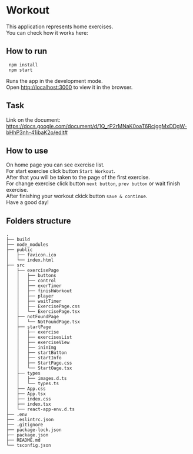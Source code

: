 # Workout

This application represents home exercises. \
You can check how it works here: 

## How to run

```
 npm install
 npm start
```

Runs the app in the development mode.\
Open [http://localhost:3000](http://localhost:3000) to view it in the browser.

## Task

Link on the document: https://docs.google.com/document/d/1Q_rP2rMNaK0oaT6RcjggMxDDgW-bHhP3nh-41ibaK2o/edit#

## How to use

On home page you can see exercise list. \
For start exercise click button `Start Workout`. \
After that you will be taken to the page of the first exercise. \
For change exercise click button `next button`, `prev button` or wait finish exercise. \
After finishing your workout ckick button `save & continue`. \
Have a good day!

## Folders structure
    
    .
    ├── build                           
    ├── node_modules
    ├── public
    │   ├── favicon.ico
    │   └── index.html                   
    ├── src                             
    │   ├── exercisePage
    │   │   ├── buttons
    │   │   ├── control
    │   │   ├── exerTimer
    │   │   ├── finishWorkout
    │   │   ├── player
    │   │   ├── waitTimer
    │   │   ├── ExercisePage.css
    │   │   └── ExercisePage.tsx
    │   ├── notFoundPage
    │   │   └── NotFoundPage.tsx
    │   ├── startPage
    │   │   ├── exercise
    │   │   ├── exercisesList
    │   │   ├── exerciseView
    │   │   ├── ininImg
    │   │   ├── startButton
    │   │   ├── startInfo
    │   │   ├── StartPage.css
    │   │   └── StartOage.tsx
    │   ├── types
    │   │   ├── images.d.ts
    │   │   └── types.ts                          
    │   ├── App.css                             
    │   ├── App.tsx                                    
    │   ├── index.css                           
    │   ├── index.tsx                            
    │   └── react-app-env.d.ts                       
    ├── .env                        
    ├── .eslintrc.json                    
    ├── .gitignore                       
    ├── package-lock.json               
    ├── package.json                    
    ├── README.md                      
    └── tsconfig.json              
